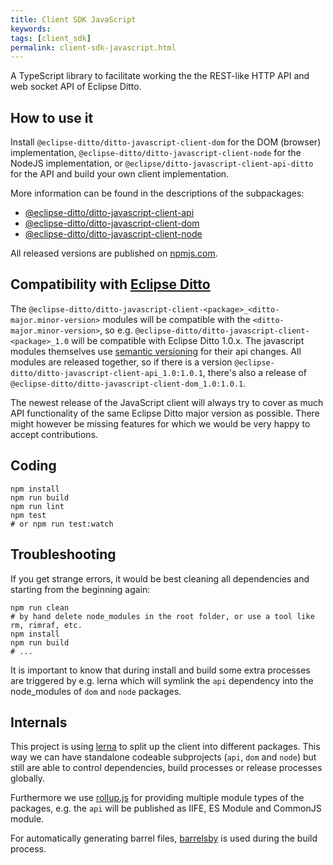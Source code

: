 ```yaml
---
title: Client SDK JavaScript
keywords: 
tags: [client_sdk]
permalink: client-sdk-javascript.html
---
```


A TypeScript library to facilitate working the the REST-like HTTP API and web socket API of Eclipse Ditto.

## How to use it
Install `@eclipse-ditto/ditto-javascript-client-dom` for the DOM (browser) implementation, 
`@eclipse-ditto/ditto-javascript-client-node` for the NodeJS implementation, or `@eclipse/ditto-javascript-client-api-ditto` for
the API and build your own client implementation.

More information can be found in the descriptions of the subpackages:
* [@eclipse-ditto/ditto-javascript-client-api](https://github.com/eclipse/ditto-clients/blob/master/javascript/lib/api/README.md)
* [@eclipse-ditto/ditto-javascript-client-dom](https://github.com/eclipse/ditto-clients/blob/master/javascript/lib/dom/README.md) 
* [@eclipse-ditto/ditto-javascript-client-node](https://github.com/eclipse/ditto-clients/blob/master/javascript/lib/node/README.md)

All released versions are published on [npmjs.com](https://www.npmjs.com/~eclipse_ditto).

## Compatibility with [Eclipse Ditto](https://github.com/eclipse/ditto)

The `@eclipse-ditto/ditto-javascript-client-<package>_<ditto-major.minor-version>` modules
will be compatible with the `<ditto-major.minor-version>`, so e.g. `@eclipse-ditto/ditto-javascript-client-<package>_1.0`
will be compatible with Eclipse Ditto 1.0.x. The javascript modules themselves use 
[semantic versioning](https://docs.npmjs.com/about-semantic-versioning) for their
api changes. All modules are released together, so if there is a version
`@eclipse-ditto/ditto-javascript-client-api_1.0:1.0.1`, there's also a release
of `@eclipse-ditto/ditto-javascript-client-dom_1.0:1.0.1`.

The newest release of the JavaScript client will always try to cover as much API
functionality of the same Eclipse Ditto major version as possible. There might
however be missing features for which we would be very happy to accept contributions.


## Coding
```
npm install
npm run build
npm run lint
npm test
# or npm run test:watch
```

## Troubleshooting
If you get strange errors, it would be best cleaning all dependencies and
starting from the beginning again:
```
npm run clean
# by hand delete node_modules in the root folder, or use a tool like rm, rimraf, etc.
npm install
npm run build
# ...
```
It is important to know that during install and build some extra processes
are triggered by e.g. lerna which will symlink the `api` dependency into 
the node_modules of `dom` and `node` packages.

## Internals
This project is using [lerna](https://github.com/lerna/lerna) to split up the
client into different packages. This way we can have standalone codeable 
subprojects (`api`, `dom` and `node`) but still are able to control dependencies,
build processes or release processes globally.

Furthermore we use [rollup.js](https://rollupjs.org/) for providing multiple
module types of the packages, e.g. the `api` will be published as IIFE,
ES Module and CommonJS module.

For automatically generating barrel files, [barrelsby](https://github.com/bencoveney/barrelsby)
is used during the build process.
